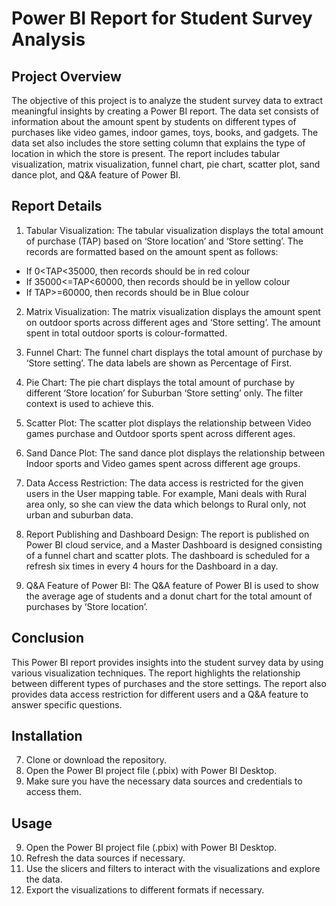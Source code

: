 # Power BI Report for Student Survey Analysis

## Project Overview

The objective of this project is to analyze the student survey data to extract meaningful insights by creating a Power BI report. The data set consists of information about the amount spent by students on different types of purchases like video games, indoor games, toys, books, and gadgets. The data set also includes the store setting column that explains the type of location in which the store is present. The report includes tabular visualization, matrix visualization, funnel chart, pie chart, scatter plot, sand dance plot, and Q&A feature of Power BI. 

## Report Details

1.	Tabular Visualization: The tabular visualization displays the total amount of purchase (TAP) based on ‘Store location’ and ‘Store setting’. The records are formatted based on the amount spent as follows: 

-	If 0<TAP<35000, then records should be in red colour
-	If 35000<=TAP<60000, then records should be in yellow colour
-	If TAP>=60000, then records should be in Blue colour

2.	Matrix Visualization: The matrix visualization displays the amount spent on outdoor sports across different ages and ‘Store setting’. The amount spent in total outdoor sports is colour-formatted.

3.	Funnel Chart: The funnel chart displays the total amount of purchase by ‘Store setting’. The data labels are shown as Percentage of First.

4.	Pie Chart: The pie chart displays the total amount of purchase by different ‘Store location’ for Suburban ‘Store setting’ only. The filter context is used to achieve this.

5.	Scatter Plot: The scatter plot displays the relationship between Video games purchase and Outdoor sports spent across different ages.

6.	Sand Dance Plot: The sand dance plot displays the relationship between Indoor sports and Video games spent across different age groups.

7.	Data Access Restriction: The data access is restricted for the given users in the User mapping table. For example, Mani deals with Rural area only, so she can view the data which belongs to Rural only, not urban and suburban data.

8.	Report Publishing and Dashboard Design: The report is published on Power BI cloud service, and a Master Dashboard is designed consisting of a funnel chart and scatter plots. The dashboard is scheduled for a refresh six times in every 4 hours for the Dashboard in a day.

9.	Q&A Feature of Power BI: The Q&A feature of Power BI is used to show the average age of students and a donut chart for the total amount of purchases by ‘Store location’.

## Conclusion

This Power BI report provides insights into the student survey data by using various visualization techniques. The report highlights the relationship between different types of purchases and the store settings. The report also provides data access restriction for different users and a Q&A feature to answer specific questions.

## Installation

7.	Clone or download the repository.
8.	Open the Power BI project file (.pbix) with Power BI Desktop.
9.	Make sure you have the necessary data sources and credentials to access them.


## Usage

9.	Open the Power BI project file (.pbix) with Power BI Desktop.
10.	Refresh the data sources if necessary.
11.	Use the slicers and filters to interact with the visualizations and explore the data.
12.	Export the visualizations to different formats if necessary.

